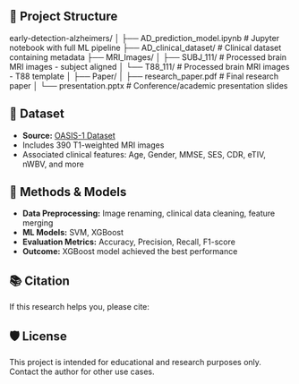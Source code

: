 ## 📁 Project Structure
early-detection-alzheimers/
│
├── AD_prediction_model.ipynb # Jupyter notebook with full ML pipeline
├── AD_clinical_dataset/ # Clinical dataset containing metadata
├── MRI_Images/
│ ├── SUBJ_111/ # Processed brain MRI images - subject aligned
│ └── T88_111/ # Processed brain MRI images - T88 template
│
├── Paper/
│ ├── research_paper.pdf # Final research paper
│ └── presentation.pptx # Conference/academic presentation slides


## 🧬 Dataset

- **Source:** [OASIS-1 Dataset](https://www.oasis-brains.org/)
- Includes 390 T1-weighted MRI images
- Associated clinical features: Age, Gender, MMSE, SES, CDR, eTIV, nWBV, and more

## 🧠 Methods & Models

- **Data Preprocessing:** Image renaming, clinical data cleaning, feature merging
- **ML Models:** SVM, XGBoost
- **Evaluation Metrics:** Accuracy, Precision, Recall, F1-score
- **Outcome:** XGBoost model achieved the best performance
  

## 📚 Citation

If this research helps you, please cite:


## 🛡️ License

This project is intended for educational and research purposes only. Contact the author for other use cases.



